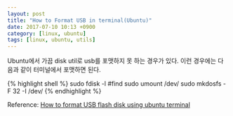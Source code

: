 ```yaml
---
layout: post
title: "How to Format USB in terminal(Ubuntu)"
date: 2017-07-10 10:13 +0900
category: [linux, ubuntu]
tags: [linux, ubuntu, utils]
---
```


Ubuntu에서 가끔 disk util로 usb를 포맷하지 못 하는 경우가 있다.
이런 경우에는 다음과 같이 터미널에서 포맷하면 된다.

{% highlight shell %}
sudo fdisk -l #find <device name>
sudo umount /dev/<device name>
sudo mkdosfs -F 32 -I /dev/<device name>
{% endhighlight %}

Reference: [How to format USB flash disk using ubuntu terminal][usb-format]

[usb-format]:	https://askubuntu.com/questions/662935/how-to-format-usb-flash-disk-using-ubuntu-terminal